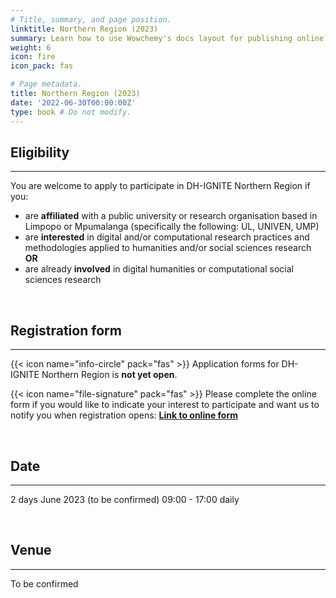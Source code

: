 ```yaml
---
# Title, summary, and page position.
linktitle: Northern Region (2023)
summary: Learn how to use Wowchemy's docs layout for publishing online courses, software documentation, and tutorials.
weight: 6
icon: fire
icon_pack: fas

# Page metadata.
title: Northern Region (2023)
date: '2022-06-30T00:00:00Z'
type: book # Do not modify.
---
```


## Eligibility
---
You are welcome to apply to participate in DH-IGNITE Northern Region if you:
- are **affiliated** with a public university or research organisation based in Limpopo or Mpumalanga (specifically the following: UL, UNIVEN, UMP)
- are **interested** in digital and/or computational research practices and methodologies applied to humanities and/or social sciences research  **OR** 
- are already **involved** in digital humanities or computational social sciences research

<br>

## Registration form
---

{{< icon name="info-circle" pack="fas" >}}
Application forms for DH-IGNITE Northern Region is **not yet open**. 

{{< icon name="file-signature" pack="fas" >}}
Please complete the online form if you would like to indicate your interest to participate and want us to notify you when registration opens: **[Link to online form](https://forms.gle/7w9ahc2bJkivka2M7)**

<br>


## Date
---

2 days
June 2023 (to be confirmed)
09:00 - 17:00 daily

<br>

## Venue
---

To be confirmed